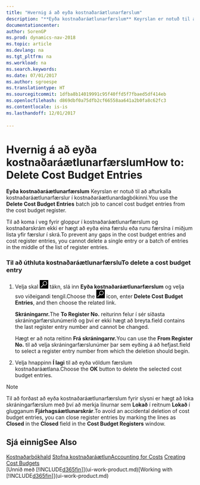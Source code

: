 ```yaml
---
title: "Hvernig á að eyða kostnaðaráætlunarfærslum"
description: "**Eyða kostnaðaráætlunarfærslum** Keyrslan er notuð til að afturkalla kostnaðaráætlunarfærslur í kostnaðaráætlunardagbókinni."
documentationcenter: 
author: SorenGP
ms.prod: dynamics-nav-2018
ms.topic: article
ms.devlang: na
ms.tgt_pltfrm: na
ms.workload: na
ms.search.keywords: 
ms.date: 07/01/2017
ms.author: sgroespe
ms.translationtype: HT
ms.sourcegitcommit: 1dfba8b14019991c95f40ffd5f7fbaed5df414eb
ms.openlocfilehash: d869dbf0a75dfb2cf66558aa641a2b0fa8c62fc3
ms.contentlocale: is-is
ms.lasthandoff: 12/01/2017

---
```

# <a name="how-to-delete-cost-budget-entries"></a><span data-ttu-id="343aa-103">Hvernig á að eyða kostnaðaráætlunarfærslum</span><span class="sxs-lookup"><span data-stu-id="343aa-103">How to: Delete Cost Budget Entries</span></span>
<span data-ttu-id="343aa-104">**Eyða kostnaðaráætlunarfærslum** Keyrslan er notuð til að afturkalla kostnaðaráætlunarfærslur í kostnaðaráætlunardagbókinni.</span><span class="sxs-lookup"><span data-stu-id="343aa-104">You use the **Delete Cost Budget Entries** batch job to cancel cost budget entries from the cost budget register.</span></span>  

<span data-ttu-id="343aa-105">Til að koma í veg fyrir gloppur í kostnaðaráætlunarfærslum og kostnaðarskrám ekki er hægt að eyða eina færslu eða runu færslna í miðjum lista yfir færslur í skrá.</span><span class="sxs-lookup"><span data-stu-id="343aa-105">To prevent any gaps in the cost budget entries and cost register entries, you cannot delete a single entry or a batch of entries in the middle of the list of register entries.</span></span>  

### <a name="to-delete-a-cost-budget-entry"></a><span data-ttu-id="343aa-106">Til að úthluta kostnaðaráætlunarfærslu</span><span class="sxs-lookup"><span data-stu-id="343aa-106">To delete a cost budget entry</span></span>  

1.  <span data-ttu-id="343aa-107">Velja skal ![Leit að síðu eða skýrslu](media/ui-search/search_small.png "Leit að síðu eða skýrslu táknið") tákn, slá inn **Eyða kostnaðaráætlunarfærslum** og velja svo viðeigandi tengil.</span><span class="sxs-lookup"><span data-stu-id="343aa-107">Choose the ![Search for Page or Report](media/ui-search/search_small.png "Search for Page or Report icon") icon, enter **Delete Cost Budget Entries**, and then choose the related link.</span></span>  

    <span data-ttu-id="343aa-108">**Skráningarnr.**</span><span class="sxs-lookup"><span data-stu-id="343aa-108">The **To Register No.**</span></span> <span data-ttu-id="343aa-109">reiturinn felur í sér síðasta skráningarfærslunúmerið og því er ekki hægt að breyta.</span><span class="sxs-lookup"><span data-stu-id="343aa-109">field contains the last register entry number and cannot be changed.</span></span>  

    <span data-ttu-id="343aa-110">Hægt er að nota reitinn **Frá skráningarnr.**</span><span class="sxs-lookup"><span data-stu-id="343aa-110">You can use the **From Register No.**</span></span> <span data-ttu-id="343aa-111">til að velja skráningarfærslunúmer þar sem eyðing á að hefjast.</span><span class="sxs-lookup"><span data-stu-id="343aa-111">field to select a register entry number from which the deletion should begin.</span></span>  
2.  <span data-ttu-id="343aa-112">Velja hnappinn **Í lagi** til að eyða völdum færslum kostnaðaráætlana.</span><span class="sxs-lookup"><span data-stu-id="343aa-112">Choose the **OK** button to delete the selected cost budget entries.</span></span>  

> [!NOTE]  
>  <span data-ttu-id="343aa-113">Til að forðast að eyða kostnaðaráætlunarfærslum fyrir slysni er hægt að loka skráningarfærslum með því að merkja línurnar sem **Lokað** í reitnum **Lokað** í glugganum **Fjárhagsáætlunarskrár**.</span><span class="sxs-lookup"><span data-stu-id="343aa-113">To avoid an accidental deletion of cost budget entries, you can close register entries by marking the lines as **Closed** in the **Closed** field in the **Cost Budget Registers** window.</span></span>  

## <a name="see-also"></a><span data-ttu-id="343aa-114">Sjá einnig</span><span class="sxs-lookup"><span data-stu-id="343aa-114">See Also</span></span>  
<span data-ttu-id="343aa-115">[Kostnaðarbókhald](finance-manage-cost-accounting.md)
[Stofna kostnaðaráætlun](finance-create-cost-budgets.md)</span><span class="sxs-lookup"><span data-stu-id="343aa-115">[Accounting for Costs](finance-manage-cost-accounting.md)
[Creating Cost Budgets](finance-create-cost-budgets.md)</span></span>  
<span data-ttu-id="343aa-116">[Unnið með [!INCLUDE[d365fin](includes/d365fin_md.md)]](ui-work-product.md)</span><span class="sxs-lookup"><span data-stu-id="343aa-116">[Working with [!INCLUDE[d365fin](includes/d365fin_md.md)]](ui-work-product.md)</span></span>

